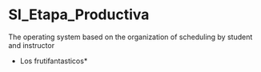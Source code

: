 # SI_Etapa_Productiva
The operating system based on the organization of scheduling by student and instructor
- Los frutifantasticos*
